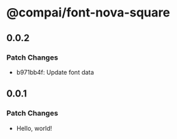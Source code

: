 # @compai/font-nova-square

## 0.0.2

### Patch Changes

- b971bb4f: Update font data

## 0.0.1

### Patch Changes

- Hello, world!
